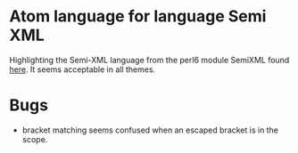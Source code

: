 # Atom language for language Semi XML

Highlighting the Semi-XML language from the perl6 module SemiXML found [here][repo]. It seems acceptable in all themes.

# Bugs
* bracket matching seems confused when an escaped bracket is in the scope.


<!-- references -->
[repo]: https://github.com/MARTIMM/Semi-xml
[atomgramm1]: https://flight-manual.atom.io/hacking-atom/sections/creating-a-grammar/
[atomgramm2]: https://gist.github.com/Aerijo/b8c82d647db783187804e86fa0a604a1#style-guide
[atomregex1]: https://github.com/kkos/oniguruma/blob/master/doc/RE
[atomhigh]: https://www.sitepoint.com/how-to-write-a-syntax-highlighting-package-for-atom/
[naming]: http://manual.macromates.com/en/language_grammars.html#naming_conventions
[regex]: https://www.regular-expressions.info/lookaround.html
[unitr18]: http://unicode.org/reports/tr18/


<!-- apm link D:/language-sxml -->
